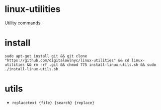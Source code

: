 # linux-utilities
Utility commands

# install
`sudo apt-get install git && git clone "https://github.com/digitalowlnyc/linux-utilities" && cd linux-utilities && rm -rf .git && chmod 775 install-linux-utils.sh && sudo ./install-linux-utils.sh`

# utils
- `replacetext {file} {search} {replace}`
